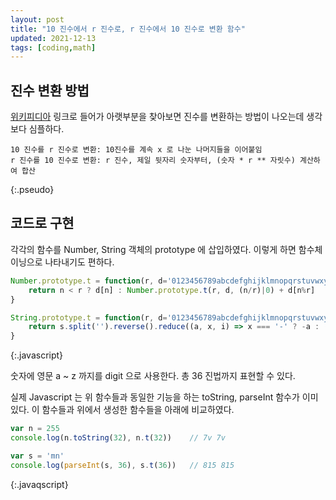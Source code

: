 ```yaml
---
layout: post
title: "10 진수에서 r 진수로, r 진수에서 10 진수로 변환 함수"
updated: 2021-12-13
tags: [coding,math]
---
```


## 진수 변환 방법

[위키피디아](https://ko.wikipedia.org/wiki/%EA%B8%B0%EC%88%98%EB%B2%95#%EC%A7%84%EC%88%98) 링크로 들어가 아랫부분을 찾아보면 진수를 변환하는 방법이 나오는데 생각보다 심플하다.

```pseudo
10 진수를 r 진수로 변환: 10진수를 계속 x 로 나눈 나머지들을 이어붙임
r 진수를 10 진수로 변환: r 진수, 제일 뒷자리 숫자부터, (숫자 * r ** 자릿수) 계산하여 합산
```
{:.pseudo}

## 코드로 구현

각각의 함수를 Number, String 객체의 prototype 에 삽입하였다. 이렇게 하면 함수체이닝으로 나타내기도 편하다.

```javascript
Number.prototype.t = function(r, d='0123456789abcdefghijklmnopqrstuvwxyz', n=this) {
    return n < r ? d[n] : Number.prototype.t(r, d, (n/r)|0) + d[n%r]
}

String.prototype.t = function(r, d='0123456789abcdefghijklmnopqrstuvwxyz', s=this) {
    return s.split('').reverse().reduce((a, x, i) => x === '-' ? -a : (x === '+' ? a : a+d.indexOf(x)*r**i), 0)
}
```
{:.javascript}

숫자에 영문 a ~ z 까지를 digit 으로 사용한다. 총 36 진법까지 표현할 수 있다.

실제 Javascript 는 위 함수들과 동일한 기능을 하는 toString, parseInt 함수가 이미 있다. 이 함수들과 위에서 생성한 함수들을 아래에 비교하였다.

```javascript
var n = 255
console.log(n.toString(32), n.t(32))    // 7v 7v

var s = 'mn'
console.log(parseInt(s, 36), s.t(36))   // 815 815
```
{:.javaqscript}